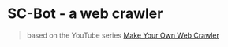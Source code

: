 # SC-Bot - a web crawler
> based on the YouTube series [Make Your Own Web Crawler](https://www.youtube.com/playlist?list=PLBOh8f9FoHHjdsAWwUjKk-QOlmBw-0Bvr)  
